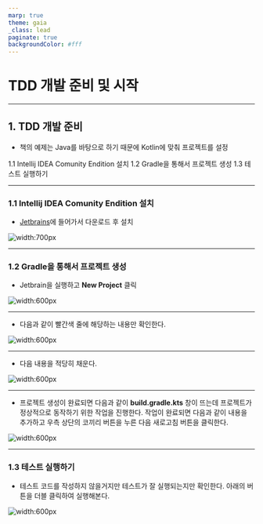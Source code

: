 ```yaml
---
marp: true
theme: gaia
_class: lead
paginate: true
backgroundColor: #fff
---
```


# TDD 개발 준비 및 시작

---

## 1. TDD 개발 준비

- 책의 예제는 Java를 바탕으로 하기 때문에 Kotlin에 맞춰 프로젝트를 설정

1.1 Intellij IDEA Comunity Endition 설치
1.2 Gradle을 통해서 프로젝트 생성
1.3 테스트 실행하기


---

### 1.1 Intellij IDEA Comunity Endition 설치

- [Jetbrains](https://www.jetbrains.com/idea/download/#section=mac)에 들어가서 다운로드 후 설치

![width:700px](https://imgur.com/vRu2je8.png)

---
### 1.2 Gradle을 통해서 프로젝트 생성
- Jetbrain을 실행하고 **New Project** 클릭

![width:600px](https://imgur.com/hYl212m.png)

---
- 다음과 같이 빨간색 줄에 해당하는 내용만 확인한다.

![width:600px](https://imgur.com/ECrKKwT.png)

---

- 다음 내용을 적당히 채운다.

![width:600px](https://imgur.com/1wJqmxc.png)

---

- 프로젝트 생성이 완료되면 다음과 같이 **build.gradle.kts** 창이 뜨는데 프로젝트가 정상적으로 동작하기 위한 작업을 진행한다. 작업이 완료되면 다음과 같이 내용을 추가하고 우측 상단의 코끼리 버튼을 누른 다음 새로고침 버튼을 클릭한다.

![width:600px](https://imgur.com/bmzMCW5.png)

---
### 1.3 테스트 실행하기

- 테스트 코드를 작성하지 않을거지만 테스트가 잘 실행되는지만 확인한다. 아래의 버튼을 더블 클릭하여 실행해본다. 

![width:600px](https://imgur.com/kpPXeyg.png)
